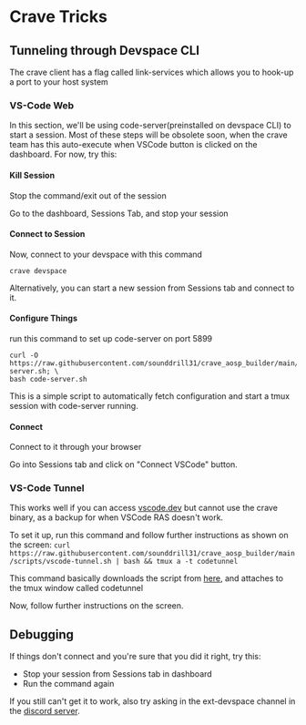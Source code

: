 # Crave Tricks
## Tunneling through Devspace CLI
The crave client has a flag called link-services which allows you to hook-up a port to your host system

### VS-Code Web
In this section, we'll be using code-server(preinstalled on devspace CLI) to start a session. Most of these steps will be obsolete soon, when the crave team has this auto-execute when VSCode button is clicked on the dashboard. For now, try this:

#### Kill Session
Stop the command/exit out of the session

Go to the dashboard, Sessions Tab, and stop your session

#### Connect to Session
Now, connect to your devspace with this command

```crave devspace```
 
Alternatively, you can start a new session from Sessions tab and connect to it.

#### Configure Things

run this command to set up code-server on port 5899 

```
curl -O https://raw.githubusercontent.com/sounddrill31/crave_aosp_builder/main/scripts/code-server.sh; \
bash code-server.sh
```

This is a simple script to automatically fetch configuration and start a tmux session with code-server running. 

#### Connect
Connect to it through your browser

Go into Sessions tab and click on "Connect VSCode" button. 

### VS-Code Tunnel
This works well if you can access [vscode.dev](https://vscode.dev) but cannot use the crave binary, as a backup for when VSCode RAS doesn't work.

To set it up, run this command and follow further instructions as shown on the screen:
```curl https://raw.githubusercontent.com/sounddrill31/crave_aosp_builder/main/scripts/vscode-tunnel.sh | bash && tmux a -t codetunnel```

This command basically downloads the script from [here](https://github.com/sounddrill31/crave_aosp_builder/blob/main/scripts/vscode-tunnel.sh), and attaches to the tmux window called codetunnel

Now, follow further instructions on the screen. 


## Debugging
If things don't connect and you're sure that you did it right, try this:
- Stop your session from Sessions tab in dashboard
- Run the command again

If you still can't get it to work, also try asking in the ext-devspace channel in the [discord server](https://discord.crave.io). 

